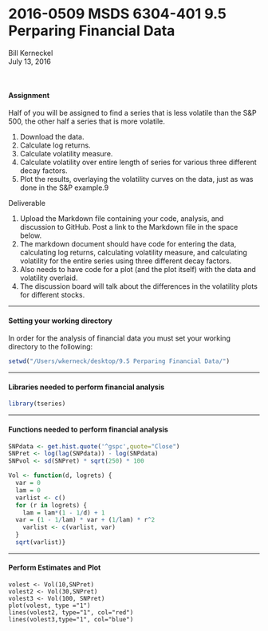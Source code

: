# 2016-0509 MSDS 6304-401 9.5 Perparing Financial Data
Bill Kerneckel  
July 13, 2016  

<br>

#### Assignment


Half of you will be assigned to find a series that is less volatile than the S&P 500, the other half a series that is more volatile.

1. Download the data.
2. Calculate log returns.
3. Calculate volatility measure.
4. Calculate volatility over entire length of series for various three different decay factors.
5. Plot the results, overlaying the volatility curves on the data, just as was done in the S&P example.9


Deliverable

1. Upload the Markdown file containing your code, analysis, and discussion to GitHub. Post a link to the Markdown file in the space below.
2. The markdown document should have code for entering the data, calculating log returns, calculating volatility measure, and calculating       volatility for the entire series using three different decay factors.
3. Also needs to have code for a plot (and the plot itself) with the data and volatility overlaid.
4. The discussion board will talk about the differences in the volatility plots for different stocks.

****************************

#### Setting your working directory

In order for the analysis of financial data you must set your working directory to the following:


```r
setwd("/Users/wkerneck/desktop/9.5 Perparing Financial Data/")
```

****************************

#### Libraries needed to perform financial analysis


```r
library(tseries)
```

****************************

#### Functions needed to perform financial analysis


```r
SNPdata <- get.hist.quote('^gspc',quote="Close")
SNPret <- log(lag(SNPdata)) - log(SNPdata)
SNPvol <- sd(SNPret) * sqrt(250) * 100

Vol <- function(d, logrets) {
  var = 0
  lam = 0
  varlist <- c()
  for (r in logrets) {
    lam = lam*(1 - 1/d) + 1
  var = (1 - 1/lam) * var + (1/lam) * r^2
    varlist <- c(varlist, var)
  }
  sqrt(varlist)}
```

****************************

#### Perform Estimates and Plot

````
volest <- Vol(10,SNPret)
volest2 <- Vol(30,SNPret)
volest3 <- Vol(100, SNPret)
plot(volest, type ="1")
lines(volest2, type="1", col="red")
lines(volest3,type="1", col="blue")
````

